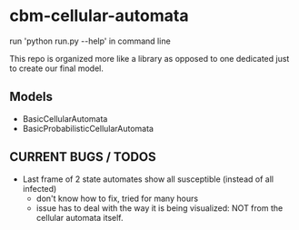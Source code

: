 # cbm-cellular-automata

run 'python run.py --help' in command line


This repo is organized more like a library as opposed to one dedicated just to create our final model.


## Models
- BasicCellularAutomata
- BasicProbabilisticCellularAutomata


## CURRENT BUGS / TODOS
- Last frame of 2 state automates show all susceptible (instead of all infected)
    - don't know how to fix, tried for many hours
    - issue has to deal with the way it is being visualized: NOT from the cellular automata itself.